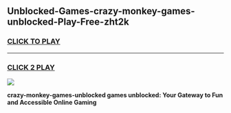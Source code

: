 
## Unblocked-Games-crazy-monkey-games-unblocked-Play-Free-zht2k
<h3>
<a href="https://premium76.site?title=crazy-monkey-games-unblocked&ref=09A">CLICK TO PLAY</a></h3>
<hr>

<h3>
<a href="https://premium76.site?title=crazy-monkey-games-unblocked&ref=09A">CLICK 2 PLAY</a>
  
</h3>

<a href="https://premium76.site?title=crazy-monkey-games-unblocked&ref=09A"><img src="https://clearcache.store/games.png"></a>


**crazy-monkey-games-unblocked games unblocked: Your Gateway to Fun and Accessible Online Gaming**
